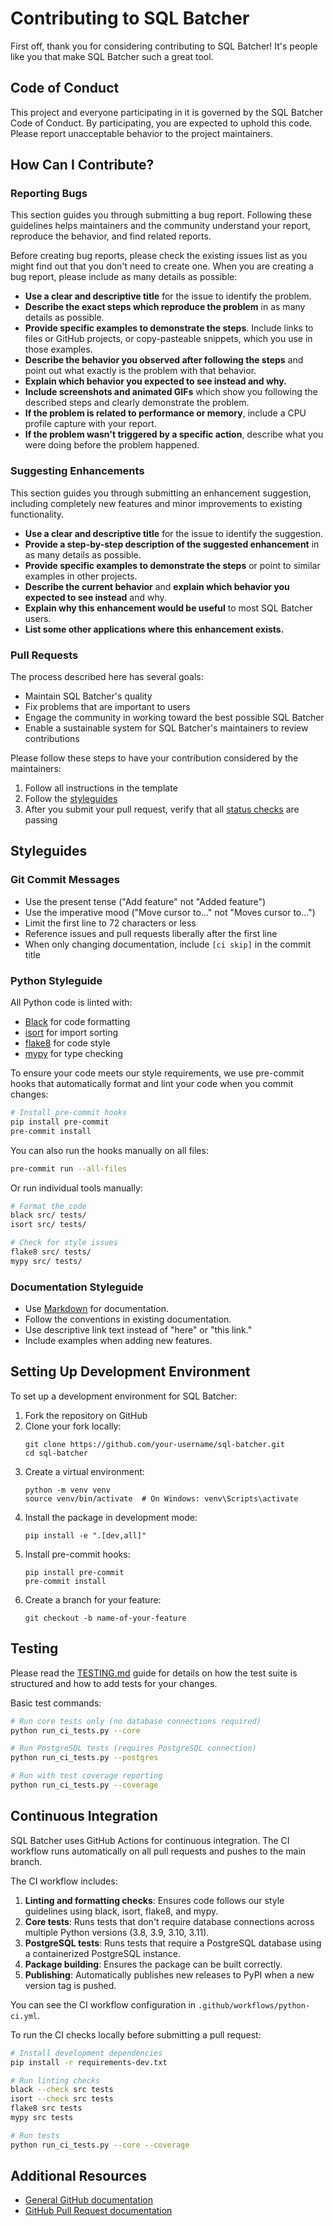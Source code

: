 # Contributing to SQL Batcher

First off, thank you for considering contributing to SQL Batcher! It's people like you that make SQL Batcher such a great tool.

## Code of Conduct

This project and everyone participating in it is governed by the SQL Batcher Code of Conduct. By participating, you are expected to uphold this code. Please report unacceptable behavior to the project maintainers.

## How Can I Contribute?

### Reporting Bugs

This section guides you through submitting a bug report. Following these guidelines helps maintainers and the community understand your report, reproduce the behavior, and find related reports.

Before creating bug reports, please check the existing issues list as you might find out that you don't need to create one. When you are creating a bug report, please include as many details as possible:

* **Use a clear and descriptive title** for the issue to identify the problem.
* **Describe the exact steps which reproduce the problem** in as many details as possible.
* **Provide specific examples to demonstrate the steps**. Include links to files or GitHub projects, or copy-pasteable snippets, which you use in those examples.
* **Describe the behavior you observed after following the steps** and point out what exactly is the problem with that behavior.
* **Explain which behavior you expected to see instead and why.**
* **Include screenshots and animated GIFs** which show you following the described steps and clearly demonstrate the problem.
* **If the problem is related to performance or memory**, include a CPU profile capture with your report.
* **If the problem wasn't triggered by a specific action**, describe what you were doing before the problem happened.

### Suggesting Enhancements

This section guides you through submitting an enhancement suggestion, including completely new features and minor improvements to existing functionality.

* **Use a clear and descriptive title** for the issue to identify the suggestion.
* **Provide a step-by-step description of the suggested enhancement** in as many details as possible.
* **Provide specific examples to demonstrate the steps** or point to similar examples in other projects.
* **Describe the current behavior** and **explain which behavior you expected to see instead** and why.
* **Explain why this enhancement would be useful** to most SQL Batcher users.
* **List some other applications where this enhancement exists.**

### Pull Requests

The process described here has several goals:

- Maintain SQL Batcher's quality
- Fix problems that are important to users
- Engage the community in working toward the best possible SQL Batcher
- Enable a sustainable system for SQL Batcher's maintainers to review contributions

Please follow these steps to have your contribution considered by the maintainers:

1. Follow all instructions in the template
2. Follow the [styleguides](#styleguides)
3. After you submit your pull request, verify that all [status checks](https://help.github.com/articles/about-status-checks/) are passing

## Styleguides

### Git Commit Messages

* Use the present tense ("Add feature" not "Added feature")
* Use the imperative mood ("Move cursor to..." not "Moves cursor to...")
* Limit the first line to 72 characters or less
* Reference issues and pull requests liberally after the first line
* When only changing documentation, include `[ci skip]` in the commit title

### Python Styleguide

All Python code is linted with:

* [Black](https://black.readthedocs.io/en/stable/) for code formatting
* [isort](https://pycqa.github.io/isort/) for import sorting
* [flake8](https://flake8.pycqa.org/en/latest/) for code style
* [mypy](https://mypy.readthedocs.io/en/stable/) for type checking

To ensure your code meets our style requirements, we use pre-commit hooks that automatically format and lint your code when you commit changes:

```bash
# Install pre-commit hooks
pip install pre-commit
pre-commit install
```

You can also run the hooks manually on all files:

```bash
pre-commit run --all-files
```

Or run individual tools manually:

```bash
# Format the code
black src/ tests/
isort src/ tests/

# Check for style issues
flake8 src/ tests/
mypy src/ tests/
```

### Documentation Styleguide

* Use [Markdown](https://daringfireball.net/projects/markdown) for documentation.
* Follow the conventions in existing documentation.
* Use descriptive link text instead of "here" or "this link."
* Include examples when adding new features.

## Setting Up Development Environment

To set up a development environment for SQL Batcher:

1. Fork the repository on GitHub
2. Clone your fork locally:
   ```
   git clone https://github.com/your-username/sql-batcher.git
   cd sql-batcher
   ```
3. Create a virtual environment:
   ```
   python -m venv venv
   source venv/bin/activate  # On Windows: venv\Scripts\activate
   ```
4. Install the package in development mode:
   ```
   pip install -e ".[dev,all]"
   ```
5. Install pre-commit hooks:
   ```
   pip install pre-commit
   pre-commit install
   ```
6. Create a branch for your feature:
   ```
   git checkout -b name-of-your-feature
   ```

## Testing

Please read the [TESTING.md](TESTING.md) guide for details on how the test suite is structured and how to add tests for your changes.

Basic test commands:

```bash
# Run core tests only (no database connections required)
python run_ci_tests.py --core

# Run PostgreSQL tests (requires PostgreSQL connection)
python run_ci_tests.py --postgres

# Run with test coverage reporting
python run_ci_tests.py --coverage
```

## Continuous Integration

SQL Batcher uses GitHub Actions for continuous integration. The CI workflow runs automatically on all pull requests and pushes to the main branch.

The CI workflow includes:

1. **Linting and formatting checks**: Ensures code follows our style guidelines using black, isort, flake8, and mypy.
2. **Core tests**: Runs tests that don't require database connections across multiple Python versions (3.8, 3.9, 3.10, 3.11).
3. **PostgreSQL tests**: Runs tests that require a PostgreSQL database using a containerized PostgreSQL instance.
4. **Package building**: Ensures the package can be built correctly.
5. **Publishing**: Automatically publishes new releases to PyPI when a new version tag is pushed.

You can see the CI workflow configuration in `.github/workflows/python-ci.yml`.

To run the CI checks locally before submitting a pull request:

```bash
# Install development dependencies
pip install -r requirements-dev.txt

# Run linting checks
black --check src tests
isort --check src tests
flake8 src tests
mypy src tests

# Run tests
python run_ci_tests.py --core --coverage
```

## Additional Resources

* [General GitHub documentation](https://help.github.com/)
* [GitHub Pull Request documentation](https://help.github.com/articles/about-pull-requests/)